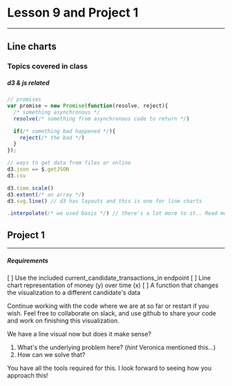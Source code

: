 # Lesson 9 and Project 1
---

## Line charts

### Topics covered in class

##### d3 & js related
```js
// promises
var promise = new Promise(function(resolve, reject){
  /* something asynchronous */
  resolve(/* something from asynchronous code to return */)

  if(/* something bad happened */){
    reject(/* the bad */)
  }
});

// ways to get data from files or online
d3.json == $.getJSON
d3.csv

d3.time.scale()
d3.extent(/* an array */)
d3.svg.line() // d3 has layouts and this is one for line charts

.interpolate(/* we used basis */) // there's a lot more to it.. Read more at https://github.com/d3/d3-interpolate

```
## Project 1
---

##### Requirements
[ ] Use the included current_candidate_transactions_in endpoint
[ ] Line chart representation of money (y) over time (x)
[ ] A function that changes the visualization to a different candidate's data

Continue working with the code where we are at so far or restart if you wish. Feel free to collaborate on slack, and use github to share your code and work on finishing this visualization.

We have a line visual now but does it make sense?

1. What's the underlying problem here? (*hint* Veronica mentioned this...)
2. How can we solve that?

You have all the tools required for this. I look forward to seeing how you approach this!
